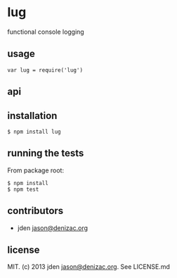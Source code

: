 # lug
functional console logging

## usage

    var lug = require('lug')

## api


## installation

    $ npm install lug


## running the tests

From package root:

    $ npm install
    $ npm test


## contributors

- jden <jason@denizac.org>


## license

MIT. (c) 2013 jden <jason@denizac.org>. See LICENSE.md
